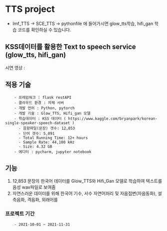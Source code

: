 # TTS project
- Imf_TTS -> SCE_TTS -> pythonfile 에 들어가시면 glow_tts학습, hifi_gan 학습 코드를 확인하실 수 있습니다.

## KSS데이터를 활용한 Text to speech service (glow_tts, hifi_gan)

시연 영상 : 

## 적용 기술
        - 프레임워크 : flask restAPI
        - 클라우드 환경 : 자체 서버
        - 개발 언어 : Python, pytorch
        - 개발 기술 : Glow_TTS, Hifi_gan 모델
        - 학습데이터 : KSS 데이터 ( https://www.kaggle.com/bryanpark/korean-single-speaker-speech-dataset )
          - 음향파일(문장) 갯수: 12,853
          - 단어 갯수: 5,091
          - Total Running Time: 12+ hours
          - Sample Rate: 44,100 kHz
          - Size: 4.32 GB
        - 에디터 : pycharm, jupyter notebook
        
## 기능

1. 12,853 문장의 한국어 데이터를 Glow_TTS와 Hifi_Gan 모델로 학습하여 텍스트를 음성 wav파일로 보여줌
2. 자연스러운 데이터를 위해 한국어 기수, 서수 자연어처리 및 자음접변(자음동화), 설측음화, 격음화, 외래어를 

### 프로젝트 기간
        - 2021-10-01 ~ 2021-11-31  
